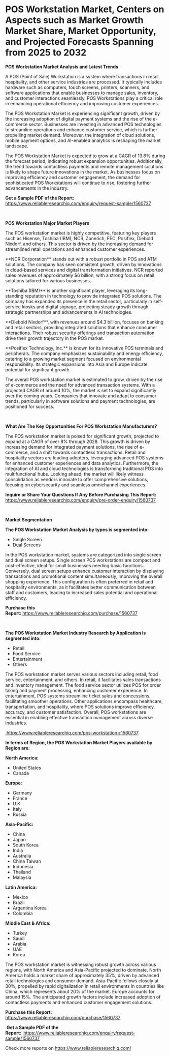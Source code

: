 <p><h1>POS Workstation Market, Centers on Aspects such as Market Growth Market Share, Market Opportunity, and Projected Forecasts Spanning from 2025 to 2032</h1></p><p><strong>POS Workstation Market Analysis and Latest Trends</strong></p>
<p><p>A POS (Point of Sale) Workstation is a system where transactions in retail, hospitality, and other service industries are processed. It typically includes hardware such as computers, touch screens, printers, scanners, and software applications that enable businesses to manage sales, inventory, and customer interactions seamlessly. POS Workstations play a critical role in enhancing operational efficiency and improving customer experiences.</p><p>The POS Workstation Market is experiencing significant growth, driven by the increasing adoption of digital payment systems and the rise of the e-commerce sector. Businesses are investing in advanced POS technologies to streamline operations and enhance customer service, which is further propelling market demand. Moreover, the integration of cloud solutions, mobile payment options, and AI-enabled analytics is reshaping the market landscape.</p><p>The POS Workstation Market is expected to grow at a CAGR of 13.8% during the forecast period, indicating robust expansion opportunities. Additionally, the trend towards contactless payments and remote management solutions is likely to shape future innovations in the market. As businesses focus on improving efficiency and customer engagement, the demand for sophisticated POS Workstations will continue to rise, fostering further advancements in the industry.</p></p>
<p><strong>Get a Sample PDF of the Report:&nbsp;</strong> <a href="https://www.reliableresearchiq.com/enquiry/request-sample/1560737?utm_campaign=2386&utm_medium=2&utm_source=Github&utm_content=ia&utm_term=16022025&utm_id=pos-workstation">https://www.reliableresearchiq.com/enquiry/request-sample/1560737</a></p>
<p>&nbsp;</p>
<p><strong>POS Workstation Major Market Players</strong></p>
<p><p>The POS workstation market is highly competitive, featuring key players such as Hisense, Toshiba (IBM), NCR, Zonerich, FEC, Posiflex, Diebold Nixdorf, and others. This sector is driven by the increasing demand for streamlined retail operations and enhanced customer experiences.</p><p>**NCR Corporation** stands out with a robust portfolio in POS and ATM solutions. The company has seen consistent growth, driven by innovations in cloud-based services and digital transformation initiatives. NCR reported sales revenues of approximately $6 billion, with a strong focus on retail solutions tailored for various businesses.</p><p>**Toshiba (IBM)** is another significant player, leveraging its long-standing reputation in technology to provide integrated POS solutions. The company has expanded its presence in the retail sector, particularly in self-service kiosks and digital signage, projecting steady growth through strategic partnerships and advancements in AI technologies.</p><p>**Diebold Nixdorf**, with revenues around $4.3 billion, focuses on banking and retail sectors, providing integrated solutions that enhance consumer interactions. Their robust security offerings and transaction automation drive their growth trajectory in the POS market.</p><p>**Posiflex Technology, Inc.** is known for its innovative POS terminals and peripherals. The company emphasizes sustainability and energy efficiency, catering to a growing market segment focused on environmental responsibility. Its strategic expansions into Asia and Europe indicate potential for significant growth.</p><p>The overall POS workstation market is estimated to grow, driven by the rise of e-commerce and the need for advanced transaction systems. With a projected CAGR of around 10%, the market is set to expand significantly over the coming years. Companies that innovate and adapt to consumer trends, particularly in software solutions and payment technologies, are positioned for success.</p></p>
<p>&nbsp;</p>
<p><strong>What Are The Key Opportunities For POS Workstation Manufacturers?</strong></p>
<p><p>The POS workstation market is poised for significant growth, projected to expand at a CAGR of over 8% through 2028. This growth is driven by increasing demand for integrated payment solutions, the rise of e-commerce, and a shift towards contactless transactions. Retail and hospitality sectors are leading adopters, leveraging advanced POS systems for enhanced customer experiences and data analytics. Furthermore, the integration of AI and cloud technologies is transforming traditional POS into multifunctional hubs. Looking ahead, the market will likely witness consolidation as vendors innovate to offer comprehensive solutions, focusing on cybersecurity and seamless omnichannel experiences.</p></p>
<p><strong>Inquire or Share Your Questions If Any Before Purchasing This Report:</strong> <a href="https://www.reliableresearchiq.com/enquiry/pre-order-enquiry/1560737?utm_campaign=2386&utm_medium=2&utm_source=Github&utm_content=ia&utm_term=16022025&utm_id=pos-workstation">https://www.reliableresearchiq.com/enquiry/pre-order-enquiry/1560737</a></p>
<p>&nbsp;</p>
<p><strong>Market Segmentation</strong></p>
<p><strong>The POS Workstation Market Analysis by types is segmented into:</strong></p>
<p><ul><li>Single Screen</li><li>Dual Screens</li></ul></p>
<p><p>In the POS workstation market, systems are categorized into single screen and dual screen setups. Single screen POS workstations are compact and cost-effective, ideal for small businesses needing basic functions. Conversely, dual screen setups enhance customer interaction by displaying transactions and promotional content simultaneously, improving the overall shopping experience. This configuration is often preferred in retail and hospitality environments, as it facilitates better communication between staff and customers, leading to increased sales potential and operational efficiency.</p></p>
<p><strong>Purchase this Report:&nbsp;</strong><a href="https://www.reliableresearchiq.com/purchase/1560737?utm_campaign=2386&utm_medium=2&utm_source=Github&utm_content=ia&utm_term=16022025&utm_id=pos-workstation">https://www.reliableresearchiq.com/purchase/1560737</a></p>
<p>&nbsp;</p>
<p><strong>The POS Workstation Market Industry Research by Application is segmented into:</strong></p>
<p><ul><li>Retail</li><li>Food Service</li><li>Entertainment</li><li>Others</li></ul></p>
<p><p>The POS workstation market serves various sectors including retail, food service, entertainment, and others. In retail, it facilitates sales transactions and inventory management. The food service sector utilizes POS for order taking and payment processing, enhancing customer experience. In entertainment, POS systems streamline ticket sales and concessions, facilitating smoother operations. Other applications encompass healthcare, transportation, and hospitality, where POS solutions improve efficiency, accuracy, and customer satisfaction. Overall, POS workstations are essential in enabling effective transaction management across diverse industries.</p></p>
<p><a href="https://www.reliableresearchiq.com/pos-workstation-r1560737?utm_campaign=2386&utm_medium=2&utm_source=Github&utm_content=ia&utm_term=16022025&utm_id=pos-workstation">&nbsp;https://www.reliableresearchiq.com/pos-workstation-r1560737</a></p>
<p><strong>In terms of Region, the POS Workstation Market Players available by Region are:</strong></p>
<p>
    <p> <strong> North America: </strong>
        <ul>
            <li>United States</li>
            <li>Canada</li>
        </ul>
        </p> 
    <p> <strong> Europe: </strong>
        <ul>
            <li>Germany</li>
            <li>France</li>
            <li>U.K.</li>
            <li>Italy</li>
            <li>Russia</li>
        </ul>
        </p> 
    <p> <strong> Asia-Pacific: </strong>
        <ul>
            <li>China</li>
            <li>Japan</li>
            <li>South Korea</li>
            <li>India</li>
            <li>Australia</li>
            <li>China Taiwan</li>
            <li>Indonesia</li>
            <li>Thailand</li>
            <li>Malaysia</li>
        </ul>
        </p> 
    <p> <strong> Latin America: </strong>
        <ul>
            <li>Mexico</li>
            <li>Brazil</li>
            <li>Argentina Korea</li>
            <li>Colombia</li>
        </ul>
        </p> 
    <p> <strong> Middle East & Africa: </strong>
        <ul>
            <li>Turkey</li>
            <li>Saudi</li>
            <li>Arabia</li>
            <li>UAE</li>
            <li>Korea</li>
        </ul>
    </p>
    </p>
<p><p>The POS workstation market is witnessing robust growth across various regions, with North America and Asia-Pacific projected to dominate. North America holds a market share of approximately 35%, driven by advanced retail technologies and consumer demand. Asia-Pacific follows closely at 30%, propelled by rapid digitalization in retail environments in countries like China, which represents about 20% of the market. Europe accounts for around 15%. The anticipated growth factors include increased adoption of contactless payments and enhanced customer engagement solutions.</p></p>
<p><strong>Purchase this Report: </strong><a href="https://www.reliableresearchiq.com/purchase/1560737?utm_campaign=2386&utm_medium=2&utm_source=Github&utm_content=ia&utm_term=16022025&utm_id=pos-workstation">https://www.reliableresearchiq.com/purchase/1560737</a></p>
<p>&nbsp;<strong>Get a Sample PDF of the Report:&nbsp;&nbsp;</strong><a href="https://www.reliableresearchiq.com/enquiry/request-sample/1560737?utm_campaign=2386&utm_medium=2&utm_source=Github&utm_content=ia&utm_term=16022025&utm_id=pos-workstation">https://www.reliableresearchiq.com/enquiry/request-sample/1560737</a></p>
<p><strong></strong></p>
<p>Check more reports on <a href="https://www.reliableresearchiq.com/?utm_campaign=2386&utm_medium=2&utm_source=Github&utm_content=ia&utm_term=16022025&utm_id=pos-workstation">https://www.reliableresearchiq.com/</a></p>